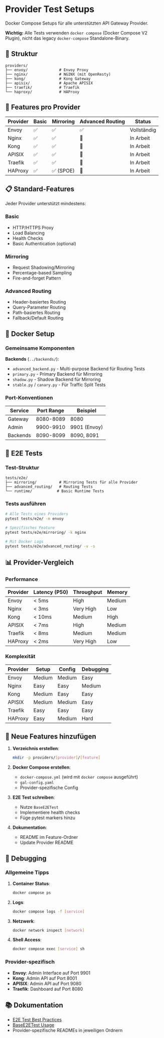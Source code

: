 # Provider Test Setups

Docker Compose Setups für alle unterstützten API Gateway Provider.

**Wichtig:** Alle Tests verwenden `docker compose` (Docker Compose V2 Plugin), nicht das legacy `docker-compose` Standalone-Binary.

## 📁 Struktur

```
providers/
├── envoy/              # Envoy Proxy
├── nginx/              # NGINX (mit OpenResty)
├── kong/               # Kong Gateway
├── apisix/             # Apache APISIX
├── traefik/            # Traefik
└── haproxy/            # HAProxy
```

## 🎯 Features pro Provider

| Provider | Basic | Mirroring | Advanced Routing | Status |
|----------|-------|-----------|------------------|--------|
| Envoy    | ✅    | ✅        | ✅               | Vollständig |
| Nginx    | ✅    | ✅        | 🚧               | In Arbeit |
| Kong     | ✅    | ✅        | 🚧               | In Arbeit |
| APISIX   | ✅    | ✅        | 🚧               | In Arbeit |
| Traefik  | ✅    | ✅        | 🚧               | In Arbeit |
| HAProxy  | ✅    | ✅ (SPOE) | 🚧               | In Arbeit |

## 📋 Standard-Features

Jeder Provider unterstützt mindestens:

### Basic
- HTTP/HTTPS Proxy
- Load Balancing
- Health Checks
- Basic Authentication (optional)

### Mirroring
- Request Shadowing/Mirroring
- Percentage-based Sampling
- Fire-and-forget Pattern

### Advanced Routing
- Header-basiertes Routing
- Query-Parameter Routing
- Path-basiertes Routing
- Fallback/Default Routing

## 🐳 Docker Setup

### Gemeinsame Komponenten

**Backends** (`../backends/`):
- `advanced_backend.py` - Multi-purpose Backend für Routing Tests
- `primary.py` - Primary Backend für Mirroring
- `shadow.py` - Shadow Backend für Mirroring
- `stable.py` / `canary.py` - Für Traffic Split Tests

### Port-Konventionen

| Service | Port Range | Beispiel |
|---------|------------|----------|
| Gateway | 8080-8089  | 8080 |
| Admin   | 9900-9910  | 9901 (Envoy) |
| Backends | 8090-8099 | 8090, 8091 |

## 🧪 E2E Tests

### Test-Struktur
```
tests/e2e/
├── mirroring/          # Mirroring Tests für alle Provider
├── advanced_routing/   # Routing Tests
└── runtime/           # Basic Runtime Tests
```

### Tests ausführen

```bash
# Alle Tests eines Providers
pytest tests/e2e/ -m envoy

# Spezifisches Feature
pytest tests/e2e/mirroring/ -k nginx

# Mit Docker Logs
pytest tests/e2e/advanced_routing/ -v -s
```

## 📊 Provider-Vergleich

### Performance

| Provider | Latency (P50) | Throughput | Memory |
|----------|---------------|------------|---------|
| Envoy    | < 5ms        | High       | Medium  |
| Nginx    | < 3ms        | Very High  | Low     |
| Kong     | < 10ms       | Medium     | High    |
| APISIX   | < 7ms        | High       | Medium  |
| Traefik  | < 8ms        | Medium     | Medium  |
| HAProxy  | < 2ms        | Very High  | Low     |

### Komplexität

| Provider | Setup | Config | Debugging |
|----------|-------|--------|-----------|
| Envoy    | Medium| Medium | Easy      |
| Nginx    | Easy  | Easy   | Medium    |
| Kong     | Medium| Easy   | Easy      |
| APISIX   | Medium| Medium | Easy      |
| Traefik  | Easy  | Easy   | Easy      |
| HAProxy  | Easy  | Medium | Hard      |

## 🔧 Neue Features hinzufügen

1. **Verzeichnis erstellen**:
   ```bash
   mkdir -p providers/[provider]/[feature]
   ```

2. **Docker Compose erstellen**:
   - `docker-compose.yml` (wird mit `docker compose` ausgeführt)
   - `gal-config.yaml`
   - Provider-spezifische Config

3. **E2E Test schreiben**:
   - Nutze `BaseE2ETest`
   - Implementiere health checks
   - Füge pytest markers hinzu

4. **Dokumentation**:
   - README im Feature-Ordner
   - Update Provider README

## 🐛 Debugging

### Allgemeine Tipps

1. **Container Status**:
   ```bash
   docker compose ps
   ```

2. **Logs**:
   ```bash
   docker compose logs -f [service]
   ```

3. **Netzwerk**:
   ```bash
   docker network inspect [network]
   ```

4. **Shell Access**:
   ```bash
   docker compose exec [service] sh
   ```

### Provider-spezifisch

- **Envoy**: Admin Interface auf Port 9901
- **Kong**: Admin API auf Port 8001
- **APISIX**: Admin API auf Port 9080
- **Traefik**: Dashboard auf Port 8080

## 📚 Dokumentation

- [E2E Test Best Practices](../../E2E_TEST_BEST_PRACTICES.md)
- [BaseE2ETest Usage](../../base.py)
- Provider-spezifische READMEs in jeweiligen Ordnern